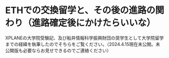# ETHでの交換留学と、その後の進路の関わり（進路確定後にかけたらいいな）

XPLANEの大学院受験記、及び船井情報科学振興財団の奨学生として大学院留学までの経緯を執筆したのでそちらをご覧ください。（2024.4.15現在未公開。未公開版も必要ならお見せできるのでご連絡ください）
